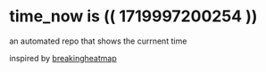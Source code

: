 # time_now is (( 1719997200254 ))

an automated repo that shows the currnent time

inspired by [breakingheatmap](https://github.com/breakingheatmap/breakingheatmap)